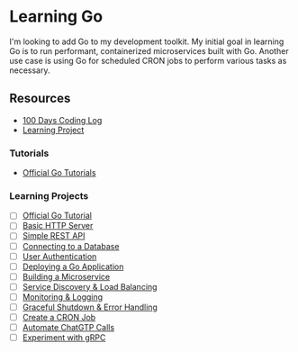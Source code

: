 # Learning Go

I'm looking to add Go to my development toolkit. My initial goal in learning Go is to run performant, containerized microservices built with Go. Another use case is using Go for scheduled CRON jobs to perform various tasks as necessary.

## Resources

- [100 Days Coding Log](https://github.com/craigmcampbell/100-days-log/blob/master/R1.md)
- [Learning Project](https://github.com/users/craigmcampbell/projects/4/views/1)

### Tutorials
- [Official Go Tutorials](https://go.dev/doc/tutorial/)

### Learning Projects

- [ ] [Official Go Tutorial](https://github.com/craigmcampbell/learning-go/issues/13)
- [ ] [Basic HTTP Server](https://github.com/craigmcampbell/learning-go/issues/1)
- [ ] [Simple REST API](https://github.com/craigmcampbell/learning-go/issues/2)
- [ ] [Connecting to a Database](https://github.com/craigmcampbell/learning-go/issues/3)
- [ ] [User Authentication](https://github.com/craigmcampbell/learning-go/issues/4)
- [ ] [Deploying a Go Application](https://github.com/craigmcampbell/learning-go/issues/5)
- [ ] [Building a Microservice](https://github.com/craigmcampbell/learning-go/issues/6)
- [ ] [Service Discovery & Load Balancing](https://github.com/craigmcampbell/learning-go/issues/7)
- [ ] [Monitoring & Logging](https://github.com/craigmcampbell/learning-go/issues/8)
- [ ] [Graceful Shutdown & Error Handling](https://github.com/craigmcampbell/learning-go/issues/9)
- [ ] [Create a CRON Job](https://github.com/craigmcampbell/learning-go/issues/10)
- [ ] [Automate ChatGTP Calls](https://github.com/craigmcampbell/learning-go/issues/11)
- [ ] [Experiment with gRPC](https://github.com/craigmcampbell/learning-go/issues/12)
